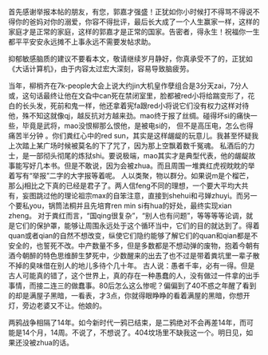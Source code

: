 首先感谢举报本帖的朋友，有您，郭嘉才强盛！正犹如你小时候打不得骂不得说不得你的爸妈对你的溺爱，你容不得批评，最后长大成了一个人生赢家一样，这样的家庭才是正常的家庭，这样的郭嘉才是正常的国家。告密者，得永生！祝福你一生都平平安安永远摊不上事永远不需要发帖求助。

抑郁敏感脑质的建议不要看本文，敬请继续岁月静好，你真承受不了的，正犹如《大话计算机》，由于内容太过宏大深刻，容易导致脑疲劳。

当年，柳梢齐在7k-people大会上说大约jin大机皇作孽组合是3分天zai，7分人或，这句话最终让他在文旮中can死在禁闭室里，脸都被red小将给踹变形了，花白的长头发，死前和鬼一样，他还拿着宪fa跟red小将说它们没有权力这样对待他，殊不知这就像qj，越反抗对方越来劲。mao终于报了丝绸。碰得坏si的痛快一些，毕竟是武将，mao没恨柳那么恨他，是被电si的， 但不是高压电，怎么也得痛苦半分钟 。你们粪红心中的red sun，其实是这样龌龊的玩意儿。我甚至怀疑我上次踏上某广场时候被莫名的下了咒了，因为那上空飘着数千冤魂。
私酒后的力士，是一部彻头彻尾的炼狱shi。要说极端，mao其实才是典型代表，他的龌龊故事能写好几本书。但是不敢说，因为会被zhua。而且周围一堆粪红虎视眈眈的举着写有“举报”二字的大字报等着呢。
人以类聚，物以群分。如果说m是个榴芒，那么j相比之下真的已经是君子了。两人信feng不同的理想，一个要大平均大共有，妄图跳过他的理论祖宗max的自笨注意，直接到shehui和弓婵zhuyi。而另一个要私you，锅筒法桐并且先培育ren min si有hua的好处，最终实现xian zheng。
对于粪红而言，“国qing很复杂”，“别人也有问题”，等等等等论调，就是它们的保护罩，能够让周围永远处于这个循环当中，它们的目的就达到了。得着quan或者qian的自然不想改变，纵使它们隐约能够了解它们的quan和qian都是不安全的，也誓死不改。中产数量不多，但是多数都是不想动弹的废物，抱着今朝有酒今朝醉的特色思维醉生梦死中，少数醒来的出去了也不过是带着粪坑里一辈子散不掉的臭味借在别人的地儿多待个几十年。
古人说：愚者千率，必有一得。但是古人可能真的错了，这个世界上，真的存在一种愚蠢的人，没有做过一件拿的出手事情，而接二连三的做蠢事。80后怎么这么惨呢？偏偏到了40不惑之年醒了看到的却是满屋子黑暗，一看表，才3点，你就得眼睁睁的看着满屋的黑暗，你想开灯，旁边老婆又不让。他娘的。

两鸦战争相隔了14年。如今新时代一鸦已结束，是二鸦绝对不会再差14年，而可能是14个月，14周。不说了，不想说了。404坟场里不缺我这一个。明日见，如果还没被zhua的话。
